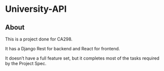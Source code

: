 # University-API

## About

This is a project done for CA298.

It has a Django Rest for backend and React for frontend.

It doesn’t have a full feature set, but it completes most of the tasks required by the Project Spec.
